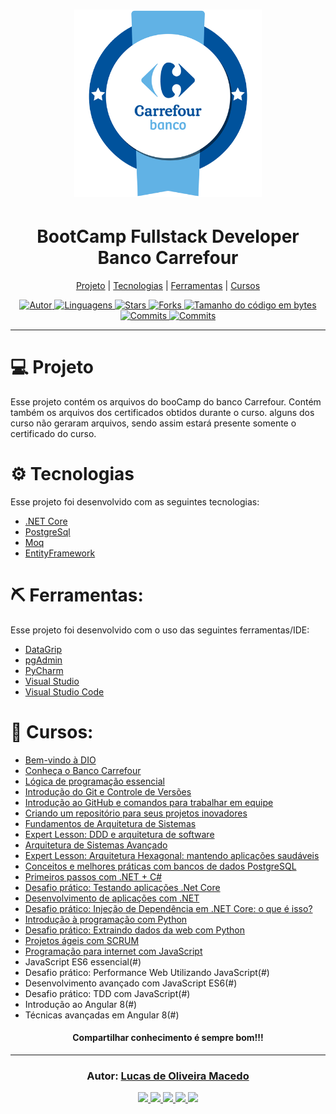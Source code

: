 <h1 align="center">
    <img alt="BootCamp Carrefour" title="BootCamp Carrefour" src="assets_readme/logo.png" width="300px" />
</h1>
<h1 align="center">
BootCamp Fullstack Developer Banco Carrefour
</h1>
<p align="center">
  <a href="#-projeto">Projeto</a> | 
  <a href="#-tecnologias">Tecnologias</a> | 
  <a href="#-ferramentas">Ferramentas</a> | 
  <a href="#-cursos">Cursos</a>
</p>

<div align="center">
<a href="https://github.com/lucasomac">
<img alt="Autor" src="https://img.shields.io/badge/autor-Lucas de Oliveira Macedo-920629?style=flat-square">
</a>

<a href="#">
<img alt="Linguagens" src="https://img.shields.io/github/languages/count/lucasomac/BootCampCarrefour?color=920629&style=flat-square">
</a>

<a href="https://github.com/lucasomac/BootCampCarrefour/stargazers">
<img alt="Stars" src="https://img.shields.io/github/stars/lucasomac/BootCampCarrefour?color=920629&style=flat-square">
</a>

<a href="https://github.com/lucasomac/BootCampCarrefour/network/members">
<img alt="Forks" src="https://img.shields.io/github/forks/lucasomac/BootCampCarrefour?color=920629&style=flat-square">
</a>

<a href="#">
<img alt="Tamanho do código em bytes" src="https://img.shields.io/github/repo-size/lucasomac/BootCampCarrefour?color=920629&style=flat-square">
</a>

<a href="https://github.com/lucasomac/BootCampCarrefour/commits/master">
<img alt="Commits" src="https://img.shields.io/github/last-commit/lucasomac/BootCampCarrefour?color=920629&style=flat-square">
</a>
<a href="https://github.com/lucasomac/BootCampCarrefour/releases">
<img alt="Commits" src="https://img.shields.io/github/downloads/lucasomac/BootCampCarrefour/total?color=920629&style=flat-square">
</a>

</div>

<hr/>

# 💻 Projeto

Esse projeto contém os arquivos do booCamp do banco Carrefour. Contém também os arquivos dos certificados obtidos durante o curso. alguns dos curso não geraram arquivos, sendo assim estará presente somente o certificado do curso.

# ⚙️ Tecnologias

Esse projeto foi desenvolvido com as seguintes tecnologias:

- [.NET Core](https://dotnet.microsoft.com/)
- [PostgreSql](https://www.postgresql.org/)
- [Moq](https://github.com/moq/moq4)
- [EntityFramework](https://docs.microsoft.com/pt-br/ef/)

# ⛏ Ferramentas:

Esse projeto foi desenvolvido com o uso das seguintes ferramentas/IDE:

- [DataGrip](https://www.jetbrains.com/pt-br/datagrip/)
- [pgAdmin](https://www.pgadmin.org/)
- [PyCharm](https://www.jetbrains.com/pt-br/pycharm/)
- [Visual Studio](https://visualstudio.microsoft.com/vs/)
- [Visual Studio Code](https://code.visualstudio.com/)

# 🏁 Cursos:

- [Bem-vindo à DIO](/Certificados/24CA67BD.pdf)
- [Conheça o Banco Carrefour](/Certificados/A4EFDD1D.pdf)
- [Lógica de programação essencial](/Certificados/F891B545.pdf)
- [Introdução do Git e Controle de Versões](/Certificados/88031C73.pdf)
- [Introdução ao GitHub e comandos para trabalhar em equipe](/Certificados/8A23B66A.pdf)
- [Criando um repositório para seus projetos inovadores](/Certificados/7769FC21.pdf)
- [Fundamentos de Arquitetura de Sistemas](/Certificados/5B342C88.pdf)
- [Expert Lesson: DDD e arquitetura de software](/Certificados/D690494E.pdf)
- [Arquitetura de Sistemas Avançado](/Certificados/E5CE7935.pdf)
- [Expert Lesson: Arquitetura Hexagonal: mantendo aplicações saudáveis](/Certificados/16844911.pdf)
- [Conceitos e melhores práticas com bancos de dados PostgreSQL](/Certificados/F0824D30.pdf)
- [Primeiros passos com .NET + C#](/Certificados/04D79972.pdf)
- [Desafio prático: Testando aplicações .Net Core](/Certificados/272E9D58.pdf)
- [Desenvolvimento de aplicações com .NET](/Certificados/867F0A30.pdf)
- [Desafio prático: Injeção de Dependência em .NET Core: o que é isso?](/Certificados/CEAC8F02.pdf)
- [Introdução à programação com Python](/Certificados/4A4B2F6D.pdf)
- [Desafio prático: Extraindo dados da web com Python](/Certificados/0232F8F0.pdf)
- [Projetos ágeis com SCRUM](/Certificados/BBCAA04A.pdf)
- [Programação para internet com JavaScript](/Certificados/170F6F18.pdf)
- JavaScript ES6 essencial(#)
- Desafio prático: Performance Web Utilizando JavaScript(#)
- Desenvolvimento avançado com JavaScript ES6(#)
- Desafio prático: TDD com JavaScript(#)
- Introdução ao Angular 8(#)
- Técnicas avançadas em Angular 8(#)

<h4 align="center" >
  Compartilhar conhecimento é sempre bom!!!
</h4>

---

<h3 align="center">
Autor: <a alt="Lucas de Oliveira Macedo" href="https://github.com/lucasomac">Lucas de Oliveira Macedo</a>
</h3>

<div align="center">

  <a alt="Lucas de Oliveira Macedo Linkedin" href="https://www.linkedin.com/in/lucasomac/">
    <img src="https://img.shields.io/badge/LinkedIn-Lucas de Oliveira Macedo-blue?logo=linkedin"/>
  </a>
  <a alt="Lucas de Oliveira Macedo GitHub" href="https://github.com/lucasomac">
  <img src="https://img.shields.io/badge/GitHub-lucasomac-lightgrey?logo=github"/>
  </a>
 <a alt="Lucas de Oliveira Macedo Twitter" href="https://twitter.com/lucasomac">
  <img src="https://img.shields.io/badge/Twitter-_lucasomac-blue?logo=twitter"/>
 </a>
 <a alt="Lucas de Oliveira Macedo Instagram" href="https://instagram.com/lucasomac">
  <img src="https://img.shields.io/badge/Instragram-lucasomac-E10979?logo=instagram"/>
 </a>
 <a alt="Lucas de Oliveira Macedo Instagram" href="https://facebook.com/lucasomac">
  <img src="https://img.shields.io/badge/Facebook-lucasomac-blue?logo=facebook&"/>
 </a>

</div>
